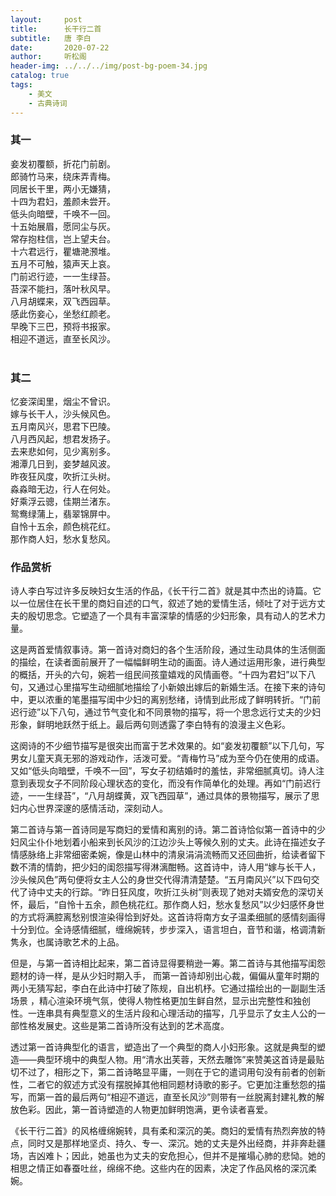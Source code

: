 ```yaml
---
layout:     post
title:      长干行二首
subtitle:   唐 李白
date:       2020-07-22
author:     听松阁
header-img: ../../../img/post-bg-poem-34.jpg
catalog: true
tags:
    - 美文
    - 古典诗词
---
```


### 其一<br>
妾发初覆额，折花门前剧。<br>
郎骑竹马来，绕床弄青梅。<br>
同居长干里，两小无嫌猜，<br>
十四为君妇，羞颜未尝开。<br>
低头向暗壁，千唤不一回。<br>
十五始展眉，愿同尘与灰。<br>
常存抱柱信，岂上望夫台。<br>
十六君远行，瞿塘滟滪堆。<br>
五月不可触，猿声天上哀。<br>
门前迟行迹，一一生绿苔。<br>
苔深不能扫，落叶秋风早。<br>
八月胡蝶来，双飞西园草。<br>
感此伤妾心，坐愁红颜老。<br>
早晚下三巴，预将书报家。<br>
相迎不道远，直至长风沙。<br>
<br>

### 其二<br>
忆妾深闺里，烟尘不曾识。<br>
嫁与长干人，沙头候风色。<br>
五月南风兴，思君下巴陵。<br>
八月西风起，想君发扬子。<br>
去来悲如何，见少离别多。<br>
湘潭几日到，妾梦越风波。<br>
昨夜狂风度，吹折江头树。<br>
淼淼暗无边，行人在何处。<br>
好乘浮云骢，佳期兰渚东。<br>
鸳鸯绿蒲上，翡翠锦屏中。<br>
自怜十五余，颜色桃花红。<br>
那作商人妇，愁水复愁风。<br>


### 作品赏析
诗人李白写过许多反映妇女生活的作品，《长干行二首》就是其中杰出的诗篇。它以一位居住在长干里的商妇自述的口气，叙述了她的爱情生活，倾吐了对于远方丈夫的殷切思念。它塑造了一个具有丰富深挚的情感的少妇形象，具有动人的艺术力量。

这是两首爱情叙事诗。第一首诗对商妇的各个生活阶段，通过生动具体的生活侧面的描绘，在读者面前展开了一幅幅鲜明生动的画面。诗人通过运用形象，进行典型的概括，开头的六句，婉若一组民间孩童嬉戏的风情画卷。“十四为君妇”以下八句，又通过心里描写生动细腻地描绘了小新娘出嫁后的新婚生活。在接下来的诗句中，更以浓重的笔墨描写闺中少妇的离别愁绪，诗情到此形成了鲜明转折。“门前迟行迹”以下八句，通过节气变化和不同景物的描写，将一个思念远行丈夫的少妇形象，鲜明地跃然于纸上。最后两句则透露了李白特有的浪漫主义色彩。

这阕诗的不少细节描写是很突出而富于艺术效果的。如“妾发初覆额”以下几句，写男女儿童天真无邪的游戏动作，活泼可爱。“青梅竹马”成为至今仍在使用的成语。又如“低头向暗壁，千唤不一回”，写女子初结婚时的羞怯，非常细腻真切。诗人注意到表现女子不同阶段心理状态的变化，而没有作简单化的处理。再如“门前迟行迹，一一生绿苔”，“八月胡蝶黄，双飞西园草”，通过具体的景物描写，展示了思妇内心世界深邃的感情活动，深刻动人。

第二首诗与第一首诗同是写商妇的爱情和离别的诗。第二首诗恰似第一首诗中的少妇风尘仆仆地划着小船来到长风沙的江边沙头上等候久别的丈夫。此诗在描述女子情感脉络上非常细密柔婉，像是山林中的清泉涓涓流畅而又还回曲折，给读者留下数不清的情韵，把少妇的闺怨描写得淋漓酣畅。这首诗中，诗人用“嫁与长干人，沙头候风色”两句便将女主人公的身世交代得清清楚楚。“五月南风兴”以下四句交代了诗中丈夫的行踪。“昨日狂风度，吹折江头树”则表现了她对夫婿安危的深切关怀，最后，“自怜十五余，颜色桃花红。那作商人妇，愁水复愁风”以少妇感怀身世的方式将满腔离愁别恨渲染得恰到好处。这首诗将南方女子温柔细腻的感情刻画得十分到位。全诗感情细腻，缠绵婉转，步步深入，语言坦白，音节和谐，格调清新隽永，也属诗歌艺术的上品。

但是，与第一首诗相比起来，第二首诗显得要稍逊一筹。第二首诗与其他描写闺怨题材的诗一样，是从少妇时期入手， 而第一首诗却别出心裁，偏偏从童年时期的两小无猜写起，李白在此诗中打破了陈规，自出机杼。它通过描绘出的一副副生活场景 ，精心渲染环境气氛，使得人物性格更加生鲜自然，显示出完整性和独创性。一连串具有典型意义的生活片段和心理活动的描写，几乎显示了女主人公的一部性格发展史。这些是第二首诗所没有达到的艺术高度。

透过第一首诗典型化的语言，塑造出了一个典型的商人小妇形象。这就是典型的塑造——典型环境中的典型人物。用“清水出芙蓉，天然去雕饰”来赞美这首诗是最贴切不过了，相形之下，第二首诗略显平庸，一则在于它的遣词用句没有前者的创新性，二者它的叙述方式没有摆脱掉其他相同题材诗歌的影子。它更加注重愁怨的描写，而第一首的最后两句“相迎不道远，直至长风沙”则带有一丝脱离封建礼教的解放色彩。因此，第一首诗塑造的人物更加鲜明饱满，更令读者喜爱。

《长干行二首》的风格缠绵婉转，具有柔和深沉的美。商妇的爱情有热烈奔放的特点，同时又是那样地坚贞、持久、专一、深沉。她的丈夫是外出经商，并非奔赴疆场，吉凶难卜；因此，她虽也为丈夫的安危担心，但并不是摧塌心肺的悲恸。她的相思之情正如春蚕吐丝，绵绵不绝。这些内在的因素，决定了作品风格的深沉柔婉。
